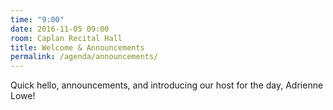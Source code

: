 ```yaml
---
time: "9:00"
date: 2016-11-05 09:00
room: Caplan Recital Hall
title: Welcome & Announcements
permalink: /agenda/announcements/
---
```


Quick hello, announcements, and introducing our host for the day, Adrienne Lowe!
